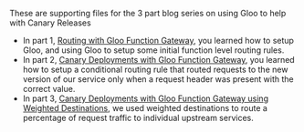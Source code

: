 These are supporting files for the 3 part blog series on using Gloo to help with Canary Releases

* In part 1, [Routing with Gloo Function Gateway](https://scott.cranton.com/function-routing-with-gloo.html), you learned how to setup Gloo, and using Gloo to setup some initial function level routing rules.
* In part 2, [Canary Deployments with Gloo Function Gateway](https://scott.cranton.com/canary-deployments-with-solo.html), you learned how to setup a conditional routing rule that routed requests to the new version of our service only when a request header was present with the correct value.
* In part 3, [Canary Deployments with Gloo Function Gateway using Weighted Destinations](https://scott.cranton.com/canary-deployments-with-weighted-routes.html), we used weighted destinations to route a percentage of request traffic to individual upstream services.